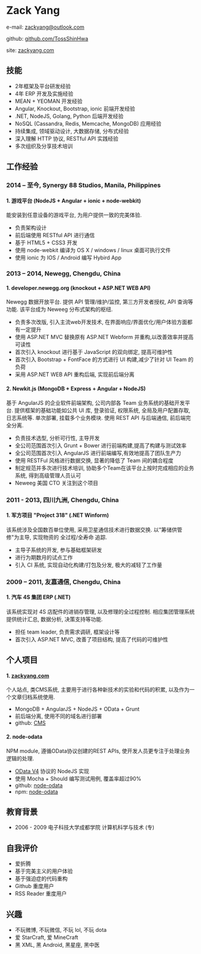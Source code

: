 # Zack Yange-mail: [zackyang@outlook.com](mailto:zackyang@outlook.com)github: [github.com/TossShinHwa](https://github.com/TossShinHwa)site: [zackyang.com](https://zackyang.com)## 技能* 2年框架及平台研发经验* 4年 ERP 开发及实施经验* MEAN + YEOMAN 开发经验* Angular, Knockout, Bootstrap, ionic 前端开发经验* .NET, NodeJS, Golang, Python 后端开发经验* NoSQL (Cassandra, Redis, Memcache, MongoDB) 应用经验* 持续集成, 领域驱动设计, 大数据存储, 分布式经验* 深入理解 HTTP 协议, RESTful API 实践经验* 多次组织及分享技术培训## 工作经验### 2014 – 至今, Synergy 88 Studios, Manila, Philippines#### 1. 游戏平台 (NodeJS + Angular + ionic + node-webkit)能安装到任意设备的游戏平台, 为用户提供一致的完美体验.* 负责架构设计* 前后端使用 RESTful API 进行通信* 基于 HTML5 + CSS3 开发
* 使用 node-webkit 编译为 OS X / windows / linux 桌面可执行文件
* 使用 ionic 为 IOS / Android 编写 Hybird App### 2013 – 2014, Newegg, Chengdu, China
#### 1. developer.newegg.org (knockout + ASP.NET WEB API)
Newegg 数据开放平台. 提供 API 管理/维护/监控, 第三方开发者授权, API 查询等功能. 该平台成为 Neweeg 分布式架构的枢纽.
* 负责多次改版, 引入主流web开发技术, 在界面响应/界面优化/用户体验方面都有一定提升* 使用 ASP.NET MVC 替换原有 ASP.NET Webform 并重构,以改善效率并提高可读性* 首次引入 knockout 进行基于 JavaScript 的双向绑定, 提高可维护性* 首次引入 Bootstrap + FontFace 的方式进行 UI 构建,减少了针对 UI Team 的负荷* 采用 ASP.NET WEB API 重构后端, 实现前后端分离
#### 2. Newkit.js (MongoDB + Express + Angular + NodeJS)基于 AngularJS 的企业软件前端架构, 公司内部各 Team 业务系统的基础开发平台. 提供框架的基础功能如公共 UI 库, 登录验证, 权限系统, 全局及用户配置存取, 日志系统等. 单次部署, 挂载多个业务模块. 使用 REST API 与后端通信, 前后端完全分离.* 负责技术选型, 分析可行性, 主导开发* 全公司范围首次引入 Grunt + Bower 进行前端构建,提高了构建与测试效率* 全公司范围首次引入 AngularJS 进行前端编写,有效地提高了团队生产力* 使用 RESTFul 风格进行数据交换, 显著的降低了 Team 间的耦合程度* 制定规范并多次进行技术培训, 协助多个Team在该平台上按时完成相应的业务系统, 得到高级管理人员认可* Neweeg 美国 CTO 关注到这个项目
### 2011 - 2013, 四川九洲, Chengdu, China
#### 1. 军方项目 "Project 318" (.NET Winform)
该系统涉及全国数百单位使用, 采用卫星通信技术进行数据交换. 以"筹储供管修"为主导, 实现物资的 全过程/全寿命 追踪.* 主导子系统的开发, 参与基础框架研发* 进行为期数月的试点工作* 引入 CI 系统, 实现自动化构建/打包及分发, 极大的减轻了工作量### 2009 – 2011, 友嘉通信, Chengdu, China
#### 1. 汽车 4S 集团 ERP (.NET)该系统实现对 4S 店配件的进销存管理, 以及修理的全过程控制. 相应集团管理系统提供统计汇总, 数据分析, 决策支持等功能.
* 担任 team leader, 负责需求调研, 框架设计等* 首次引入 ASP.NET MVC, 改善了项目结构, 提高了代码的可维护性## 个人项目
#### 1. [zackyang.com](http://zackyang.com)
个人站点, 类CMS系统, 主要用于进行各种新技术的实验和代码的积累, 以及作为一个文章归档系统使用.

* MongoDB  + AngularJS + NodeJS + OData + Grunt
* 前后端分离, 使用不同的域名进行部署* github: [CMS](https://github.com/TossShinHwa/CMS)
#### 2. node-odata NPM module, 遵循OData协议创建的REST APIs, 使开发人员更专注于处理业务逻辑的处理.* [OData V4](http://docs.oasis-open.org/odata/odata/v4.0/os/part1-protocol/odata-v4.0-os-part1-protocol.html) 协议的 NodeJS 实现* 使用 Mocha + Should 编写测试用例, 覆盖率超过90%* github: [node-odata](https://github.com/TossShinHwa/node-odata)
* npm: [node-odata](https://www.npmjs.org/package/node-odata)## 教育背景* 2006 - 2009 电子科技大学成都学院 计算机科学与技术 (专)## 自我评价* 爱折腾
* 基于完美主义的用户体验* 基于强迫症的代码重构* Github 重度用户* RSS Reader 重度用户
## 兴趣

* 不玩微博, 不玩微信, 不玩 lol, 不玩 dota* 爱 StarCraft, 爱 MineCraft
* 黑 XML, 黑 Android, 黑星座, 黑中医